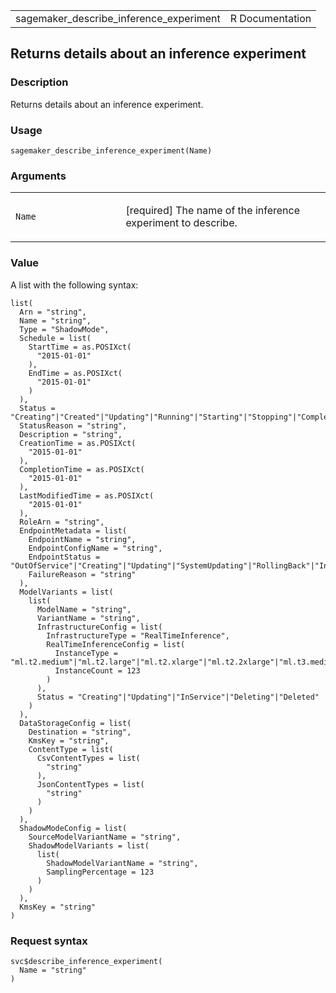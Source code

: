 <table style="width: 100%;">
<tbody>
<tr class="odd">
<td>sagemaker_describe_inference_experiment</td>
<td style="text-align: right;">R Documentation</td>
</tr>
</tbody>
</table>

## Returns details about an inference experiment

### Description

Returns details about an inference experiment.

### Usage

    sagemaker_describe_inference_experiment(Name)

### Arguments

<table>
<colgroup>
<col style="width: 35%" />
<col style="width: 65%" />
</colgroup>
<tbody>
<tr class="odd">
<td><code
id="sagemaker_describe_inference_experiment_:_Name">Name</code></td>
<td><p>[required] The name of the inference experiment to
describe.</p></td>
</tr>
</tbody>
</table>

### Value

A list with the following syntax:

    list(
      Arn = "string",
      Name = "string",
      Type = "ShadowMode",
      Schedule = list(
        StartTime = as.POSIXct(
          "2015-01-01"
        ),
        EndTime = as.POSIXct(
          "2015-01-01"
        )
      ),
      Status = "Creating"|"Created"|"Updating"|"Running"|"Starting"|"Stopping"|"Completed"|"Cancelled",
      StatusReason = "string",
      Description = "string",
      CreationTime = as.POSIXct(
        "2015-01-01"
      ),
      CompletionTime = as.POSIXct(
        "2015-01-01"
      ),
      LastModifiedTime = as.POSIXct(
        "2015-01-01"
      ),
      RoleArn = "string",
      EndpointMetadata = list(
        EndpointName = "string",
        EndpointConfigName = "string",
        EndpointStatus = "OutOfService"|"Creating"|"Updating"|"SystemUpdating"|"RollingBack"|"InService"|"Deleting"|"Failed",
        FailureReason = "string"
      ),
      ModelVariants = list(
        list(
          ModelName = "string",
          VariantName = "string",
          InfrastructureConfig = list(
            InfrastructureType = "RealTimeInference",
            RealTimeInferenceConfig = list(
              InstanceType = "ml.t2.medium"|"ml.t2.large"|"ml.t2.xlarge"|"ml.t2.2xlarge"|"ml.t3.medium"|"ml.t3.large"|"ml.t3.xlarge"|"ml.t3.2xlarge"|"ml.m4.xlarge"|"ml.m4.2xlarge"|"ml.m4.4xlarge"|"ml.m4.10xlarge"|"ml.m4.16xlarge"|"ml.m5.xlarge"|"ml.m5.2xlarge"|"ml.m5.4xlarge"|"ml.m5.12xlarge"|"ml.m5.24xlarge"|"ml.m5d.large"|"ml.m5d.xlarge"|"ml.m5d.2xlarge"|"ml.m5d.4xlarge"|"ml.m5d.8xlarge"|"ml.m5d.12xlarge"|"ml.m5d.16xlarge"|"ml.m5d.24xlarge"|"ml.c4.xlarge"|"ml.c4.2xlarge"|"ml.c4.4xlarge"|"ml.c4.8xlarge"|"ml.c5.xlarge"|"ml.c5.2xlarge"|"ml.c5.4xlarge"|"ml.c5.9xlarge"|"ml.c5.18xlarge"|"ml.c5d.xlarge"|"ml.c5d.2xlarge"|"ml.c5d.4xlarge"|"ml.c5d.9xlarge"|"ml.c5d.18xlarge"|"ml.p2.xlarge"|"ml.p2.8xlarge"|"ml.p2.16xlarge"|"ml.p3.2xlarge"|"ml.p3.8xlarge"|"ml.p3.16xlarge"|"ml.p3dn.24xlarge"|"ml.g4dn.xlarge"|"ml.g4dn.2xlarge"|"ml.g4dn.4xlarge"|"ml.g4dn.8xlarge"|"ml.g4dn.12xlarge"|"ml.g4dn.16xlarge"|"ml.r5.large"|"ml.r5.xlarge"|"ml.r5.2xlarge"|"ml.r5.4xlarge"|"ml.r5.8xlarge"|"ml.r5.12xlarge"|"ml.r5.16xlarge"|"ml.r5.24xlarge"|"ml.g5.xlarge"|"ml.g5.2xlarge"|"ml.g5.4xlarge"|"ml.g5.8xlarge"|"ml.g5.16xlarge"|"ml.g5.12xlarge"|"ml.g5.24xlarge"|"ml.g5.48xlarge"|"ml.inf1.xlarge"|"ml.inf1.2xlarge"|"ml.inf1.6xlarge"|"ml.inf1.24xlarge"|"ml.p4d.24xlarge"|"ml.p4de.24xlarge",
              InstanceCount = 123
            )
          ),
          Status = "Creating"|"Updating"|"InService"|"Deleting"|"Deleted"
        )
      ),
      DataStorageConfig = list(
        Destination = "string",
        KmsKey = "string",
        ContentType = list(
          CsvContentTypes = list(
            "string"
          ),
          JsonContentTypes = list(
            "string"
          )
        )
      ),
      ShadowModeConfig = list(
        SourceModelVariantName = "string",
        ShadowModelVariants = list(
          list(
            ShadowModelVariantName = "string",
            SamplingPercentage = 123
          )
        )
      ),
      KmsKey = "string"
    )

### Request syntax

    svc$describe_inference_experiment(
      Name = "string"
    )
